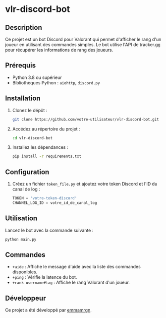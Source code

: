 # vlr-discord-bot

## Description
Ce projet est un bot Discord pour Valorant qui permet d'afficher le rang d'un joueur en utilisant des commandes simples. Le bot utilise l'API de tracker.gg pour récupérer les informations de rang des joueurs.

## Prérequis
- Python 3.8 ou supérieur
- Bibliothèques Python : `aiohttp`, `discord.py`

## Installation
1. Clonez le dépôt :
   ```bash
   git clone https://github.com/votre-utilisateur/vlr-discord-bot.git
   ```
2. Accédez au répertoire du projet :
   ```bash
   cd vlr-discord-bot
   ```
3. Installez les dépendances :
   ```bash
   pip install -r requirements.txt
   ```

## Configuration
1. Créez un fichier `token_file.py` et ajoutez votre token Discord et l'ID du canal de log :
   ```python
   TOKEN = 'votre-token-discord'
   CHANNEL_LOG_ID = votre_id_de_canal_log
   ```

## Utilisation
Lancez le bot avec la commande suivante :
```bash
python main.py
```

## Commandes
- `+aide` : Affiche le message d'aide avec la liste des commandes disponibles.
- `+ping` : Vérifie la latence du bot.
- `+rank username#tag` : Affiche le rang Valorant d'un joueur.


## Développeur
Ce projet a été développé par [emmamrgn](https://github.com/emmamrgn).

